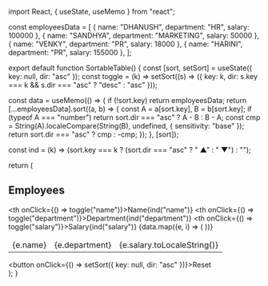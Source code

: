 import React, { useState, useMemo } from "react";

const employeesData = [
  { name: "DHANUSH", department: "HR", salary: 100000 },
  { name: "SANDHYA", department: "MARKETING", salary: 50000 },
  { name: "VENKY", department: "PR", salary: 18000 },
  { name: "HARINI", department: "PR", salary: 155000 },
];

export default function SortableTable() {
  const [sort, setSort] = useState({ key: null, dir: "asc" });
  const toggle = (k) =>
    setSort((s) => ({ key: k, dir: s.key === k && s.dir === "asc" ? "desc" : "asc" }));

  const data = useMemo(() => {
    if (!sort.key) return employeesData;
    return [...employeesData].sort((a, b) => {
      const A = a[sort.key], B = b[sort.key];
      if (typeof A === "number") return sort.dir === "asc" ? A - B : B - A;
      const cmp = String(A).localeCompare(String(B), undefined, { sensitivity: "base" });
      return sort.dir === "asc" ? cmp : -cmp;
    });
  }, [sort]);

  const ind = (k) => (sort.key === k ? (sort.dir === "asc" ? " ▲" : " ▼") : "");

  return (
    <div>
      <h2>Employees</h2>
      <table>
        <thead>
          <tr>
            <th onClick={() => toggle("name")}>Name{ind("name")}</th>
            <th onClick={() => toggle("department")}>Department{ind("department")}</th>
            <th onClick={() => toggle("salary")}>Salary{ind("salary")}</th>
          </tr>
        </thead>
        <tbody>
          {data.map((e, i) => (
            <tr key={i}>
              <td>{e.name}</td>
              <td>{e.department}</td>
              <td>{e.salary.toLocaleString()}</td>
            </tr>
          ))}
        </tbody>
      </table>
      <button onClick={() => setSort({ key: null, dir: "asc" })}>Reset</button>
    </div>
  );
}
